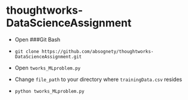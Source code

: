# thoughtworks-DataScienceAssignment

+ Open ###Git Bash

+ `git clone https://github.com/absognety/thoughtworks-DataScienceAssignment.git`

+ Open `tworks_MLproblem.py`

+ Change `file_path` to your directory where `trainingData.csv` resides

+ `python tworks_MLproblem.py`
